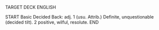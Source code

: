 TARGET DECK
ENGLISH

START
Basic
Decided
Back: adj. 1 (usu. Attrib.) Definite, unquestionable (decided tilt). 2 positive, wilful, resolute.
END
